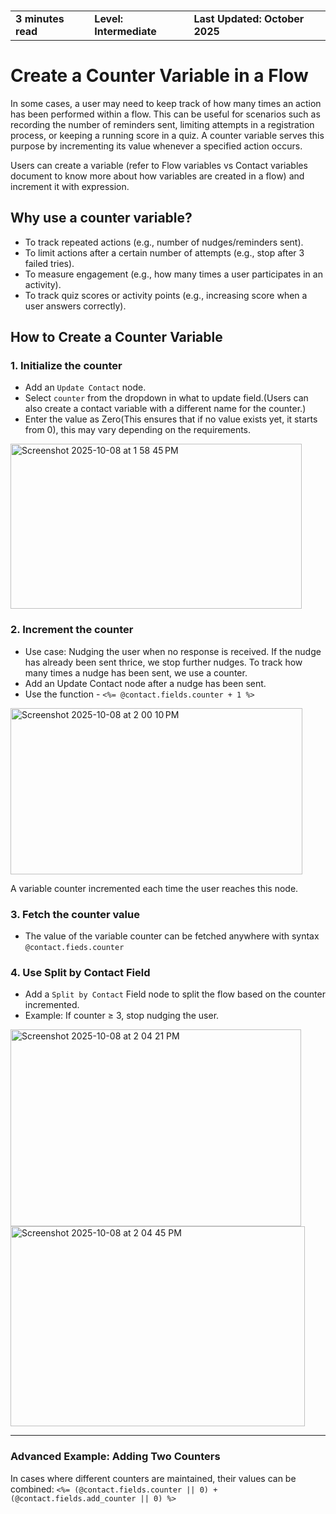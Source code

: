 
<h3>
  <table>
    <tr>
      <td><b>3 minutes read</b></td>
      <td style={{ paddingLeft: 40 }}><b> Level: Intermediate</b></td>
      <td style={{ paddingLeft: 40 }}><b>Last Updated: October 2025</b></td>
    </tr>
  </table>
</h3>


# Create a Counter Variable in a Flow

In some cases, a user may need to keep track of how many times an action has been performed within a flow. This can be useful for scenarios such as recording the number of reminders sent, limiting attempts in a registration process, or keeping a running score in a quiz. A counter variable serves this purpose by incrementing its value whenever a specified action occurs.

Users can create a variable (refer to Flow variables vs Contact variables document to know more about how variables are created in a flow) and increment it with expression.

## Why use a counter variable?
- To track repeated actions (e.g., number of nudges/reminders sent).
- To limit actions after a certain number of attempts (e.g., stop after 3 failed tries).
- To measure engagement (e.g., how many times a user participates in an activity).
- To track quiz scores or activity points (e.g., increasing score when a user answers correctly).


## How to Create a Counter Variable

### 1. Initialize the counter
- Add an `Update Contact` node.
- Select `counter` from the dropdown in what to update field.(Users can also create a contact variable with a different name for the counter.)
- Enter the value as Zero(This ensures that if no value exists yet, it starts from 0),  this may vary depending on the requirements.

<img width="466" height="264" alt="Screenshot 2025-10-08 at 1 58 45 PM" src="https://github.com/user-attachments/assets/f75e8cc4-2aa0-4dfb-b398-6f6305ca168b" />


### 2. Increment the counter
- Use case: Nudging the user when no response is received. If the nudge has already been sent thrice, we stop further nudges. To track how many times a nudge has been sent, we use a counter.
- Add an Update Contact node after a nudge has been sent.
- Use the function -  `<%= @contact.fields.counter + 1 %>`

<img width="467" height="266" alt="Screenshot 2025-10-08 at 2 00 10 PM" src="https://github.com/user-attachments/assets/48de322f-b214-476e-ad1b-6f18440a0ada" />



A variable counter incremented each time the user reaches this node.


### 3. Fetch the counter value
- The value of the variable counter can be fetched anywhere with syntax `@contact.fieds.counter`

### 4. Use Split by Contact Field
- Add a `Split by Contact` Field node to split the flow based on the counter incremented.
- Example: If counter ≥ 3, stop nudging the user.


<img width="465" height="315" alt="Screenshot 2025-10-08 at 2 04 21 PM" src="https://github.com/user-attachments/assets/b32978f2-8846-4c90-b069-797baa6f31cd" />

<br>

<img width="471" height="320" alt="Screenshot 2025-10-08 at 2 04 45 PM" src="https://github.com/user-attachments/assets/3eece152-8cda-4774-a47a-24ba2201847c" />



----

### Advanced Example: Adding Two Counters
In cases where different counters are maintained, their values can be combined:
`<%= (@contact.fields.counter || 0) + (@contact.fields.add_counter || 0) %>`














